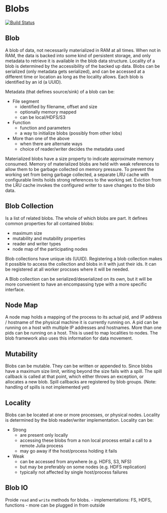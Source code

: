 # Blobs

[![Build Status](https://travis-ci.org/tanmaykm/Blobs.jl.svg?branch=master)](https://travis-ci.org/tanmaykm/Blobs.jl)

## Blob
A blob of data, not necessarily materialized in RAM at all times. When not in RAM, the data is backed into some kind of persistent storage,
and only metadata to retrieve it is available in the blob data structure. Locality of a blob is determined by the accessibility of the
backed up data. Blobs can be serialized (only metadata gets serialized), and can be accessed at a different time or location as long as the 
locality allows. Each blob is identified by an id (a UUID).

Metadata (that defines source/sink) of a blob can be:
- File segment
    - identified by filename, offset and size
    - optionally memory mapped
    - can be local/HDFS/S3
- Function
    - function and parameters
    - a way to initialize blobs (possibly from other lobs)
- More than one of the above
    - when there are alternate ways
    - choice of reader/writer decides the metadata used

Materialized blobs have a size property to indicate approximate memory consumed. Memory of materialized blobs are held with weak references
to allow them to be garbage collected on memory pressure. To prevent the working set from being garbage collected, a separate LRU cache
with configurable limits holds strong references to the working set. Eviction from the LRU cache invokes the configured writer to save
changes to the blob data.

## Blob Collection
Is a list of related blobs. The whole of which blobs are part. It defines common properties for all contained blobs:
- maximum size
- mutability and mutability properties
- reader and writer types
- node map of the participating nodes

Blob collections have unique ids (UUID). Registering a blob collection makes it possible to access the collection and blobs in it with 
just their ids. It can be registered at all worker procsses where it will be needed.

A Blob collection can be serialized/deserialized on its own, but it will be more convenient to have an encompassing type with a more
specific interface.

## Node Map
A node map holds a mapping of the process to its actual pid, and IP address / hostname of the physical machine it is currently running on.
A pid can be running on a host with multiple IP addresses and hostnames. More than one pids can be running on a host.
This is used to map localities to nodes. The blob framework also uses this information for data movement.

## Mutability
Blobs can be mutable. They can be written or appended to. Since blobs have a maximum size limit, writing beyond the size fails with a spill.
The spill callback is called at that point, which either throws an exception, or allocates a new blob. Spill callbacks are registered by
blob groups. (Note: handling of spills is not implemented yet)

## Locality
Blobs can be located at one or more processes, or physical nodes. Locality is determined by the blob reader/writer implementation.
Locality can be:
- Strong
    - are present only locally
    - accessing these blobs from a non local process entail a call to a remote Julia process
    - may go away if the host/process holding it fails
- Weak
    - can be accessed from anywhere (e.g. HDFS, S3, NFS)
    - but may be preferably on some nodes (e.g. HDFS replication)
    - typically not affected by single host/process failures

## Blob IO
Proide `read` and `write` methods for blobs. 
    - implementations: FS, HDFS, functions
    - more can be plugged in from outside
